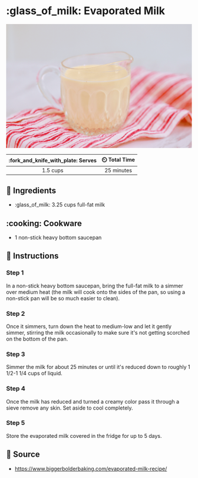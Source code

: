 # :glass_of_milk: Evaporated Milk

![Evaporated Milk](../assets/images/evaporated-milk.png)

| :fork_and_knife_with_plate: Serves | :timer_clock: Total Time |
|:----------------------------------:|:-----------------------: |
| 1.5 cups | 25 minutes |

## :salt: Ingredients

- :glass_of_milk: 3.25 cups full-fat milk

## :cooking: Cookware

- 1 non-stick heavy bottom saucepan

## :pencil: Instructions

### Step 1

In a non-stick heavy bottom saucepan, bring the full-fat milk to a simmer over medium heat (the milk will cook onto the
sides of the pan, so using a non-stick pan will be so much easier to clean).

### Step 2

Once it simmers, turn down the heat to medium-low and let it gently simmer, stirring the milk occasionally to make sure
it's not getting scorched on the bottom of the pan.

### Step 3

Simmer the milk for about 25 minutes or until it's reduced down to roughly 1 1/2-1 1/4 cups of liquid.

### Step 4

Once the milk has reduced and turned a creamy color pass it through a sieve remove any skin. Set aside to cool
completely.

### Step 5

Store the evaporated milk covered in the fridge for up to 5 days.

## :link: Source

- <https://www.biggerbolderbaking.com/evaporated-milk-recipe/>
